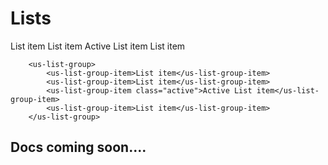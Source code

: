 # Lists

<div>
    <us-list-group>
        <us-list-group-item>List item</us-list-group-item>
        <us-list-group-item>List item</us-list-group-item>
        <us-list-group-item class="active">Active List item</us-list-group-item>
        <us-list-group-item>List item</us-list-group-item>
    </us-list-group>
</div>

```vue
    <us-list-group>
        <us-list-group-item>List item</us-list-group-item>
        <us-list-group-item>List item</us-list-group-item>
        <us-list-group-item class="active">Active List item</us-list-group-item>
        <us-list-group-item>List item</us-list-group-item>
    </us-list-group>
```

## Docs coming soon....